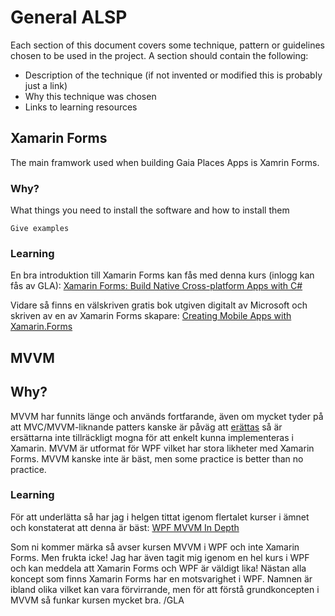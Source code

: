 # General ALSP

Each section of this document covers some technique, pattern or guidelines chosen to be used in the project. A section should contain the following:

* Description of the technique (if not invented or modified this is probably just a link)
* Why this technique was chosen
* Links to learning resources


## Xamarin Forms

The main framwork used when building Gaia Places Apps is Xamrin Forms. 

### Why?

What things you need to install the software and how to install them

```
Give examples
```

### Learning

En bra introduktion till Xamarin Forms kan fås med denna kurs (inlogg kan fås av GLA):
[Xamarin Forms: Build Native Cross-platform Apps with C#](https://www.udemy.com/xamarin-forms-course/learn/v4/overview)

Vidare så finns en välskriven gratis bok utgiven digitalt av Microsoft och skriven av en av Xamarin Forms skapare:
[Creating Mobile Apps with Xamarin.Forms ](https://developer.xamarin.com/guides/xamarin-forms/creating-mobile-apps-xamarin-forms/)

## MVVM

## Why?
MVVM har funnits länge och används fortfarande, även om mycket tyder på att MVC/MVVM-liknande patters kanske är påväg att [erättas](xhttp://www.michaelridland.com/xamarin/mvvm-mvc-is-dead-is-unidirectional-a-mvvm-mvc-killer/) så är ersättarna inte tillräckligt mogna för att enkelt kunna implementeras i Xamarin. MVVM är utformat för WPF vilket har stora likheter med Xamarin Forms. MVVM kanske inte är bäst, men some practice is better than no practice.

### Learning
För att underlätta så har jag i helgen tittat igenom flertalet kurser i ämnet och konstaterat att denna är bäst:
[WPF MVVM In Depth](https://www.pluralsight.com/courses/wpf-mvvm-in-depth)

Som ni kommer märka så avser kursen MVVM i WPF och inte Xamarin Forms. Men frukta icke! Jag har även tagit mig igenom en hel kurs i WPF och kan meddela att Xamarin Forms och WPF är väldigt lika! Nästan alla koncept som finns Xamarin Forms har en motsvarighet i WPF. Namnen är ibland olika vilket kan vara förvirrande, men för att förstå grundkoncepten i MVVM så funkar kursen mycket bra. /GLA